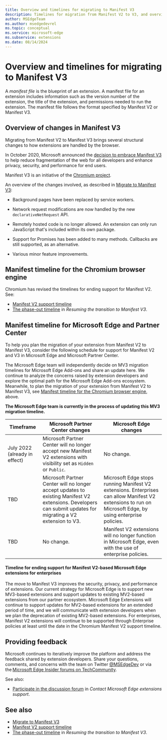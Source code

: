 ```yaml
---
title: Overview and timelines for migrating to Manifest V3
description: Timelines for migration from Manifest V2 to V3, and overview of V3, which reduces fragmentation of the web for developers and enhances privacy, security, and performance for end users.
author: MSEdgeTeam
ms.author: msedgedevrel
ms.topic: conceptual
ms.service: microsoft-edge
ms.subservice: extensions
ms.date: 08/14/2024
---
```

# Overview and timelines for migrating to Manifest V3

A _manifest file_ is the blueprint of an extension.  A manifest file for an extension includes information such as the version number of the extension, the title of the extension, and permissions needed to run the extension.  The manifest file follows the format specified by Manifest V2 or Manifest V3.


<!-- ====================================================================== -->
## Overview of changes in Manifest V3

Migrating from Manifest V2 to Manifest V3 brings several structural changes to how extensions are handled by the browser.

In October 2020, Microsoft announced the [decision to embrace Manifest V3](https://blogs.windows.com/msedgedev/2020/10/14/extension-manifest-chromium-edge/) to help reduce fragmentation of the web for all developers and enhance privacy, security, and performance for end users.

Manifest V3 is an initiative of the [Chromium project](https://www.chromium.org/Home/).

An overview of the changes involved, as described in [Migrate to Manifest V3](https://developer.chrome.com/docs/extensions/develop/migrate):

* Background pages have been replaced by service workers.

* Network request modifications are now handled by the new `declarativeNetRequest` API.

* Remotely hosted code is no longer allowed.  An extension can only run JavaScript that's included within its own package.

* Support for Promises has been added to many methods.  Callbacks are still supported, as an alternative.

* Various minor feature improvements.


<!-- ====================================================================== -->
## Manifest timeline for the Chromium browser engine

Chromium has revised the timelines for ending support for Manifest V2.<!-- todo: add "in/for Chrome"? -->  See:

* [Manifest V2 support timeline](https://developer.chrome.com/docs/extensions/develop/migrate/mv2-deprecation-timeline)
* [The phase-out timeline](https://developer.chrome.com/blog/resuming-the-transition-to-mv3#the_phase-out_timeline) in _Resuming the transition to Manifest V3_.


<!-- ====================================================================== -->
## Manifest timeline for Microsoft Edge and Partner Center
<!-- todo: condense this h2 section a lot -->

To help you plan the migration of your extension from Manifest V2 to Manifest V3, consider the following schedule for support for Manifest V2 and V3 in Microsoft Edge and Microsoft Partner Center.

The Microsoft Edge team will independently decide on MV3 migration timelines for Microsoft Edge Add-ons and share an update here.<!-- todo: revise wording in this h2 section? -->  We continue to analyze the concerns raised by extension developers and explore the optimal path for the Microsoft Edge Add-ons ecosystem.<!-- todo: change to "for Microsoft Edge Add-ons."  'ecosystem' is undefined in these articles; if it's a needed term, define it -->  Meanwhile, to plan the migration of your extension from Manifest V2 to Manifest V3, see [Manifest timeline for the Chromium browser engine](#manifest-timeline-for-the-chromium-browser-engine), above.


**The Microsoft Edge team is currently in the process of updating this MV3 migration timeline.**

| Timeframe | Microsoft Partner Center changes | Microsoft Edge changes |
|--- |--- |--- |
| July 2022 (already in effect) | Microsoft Partner Center will no longer accept new Manifest V2 extensions with visibility set as `Hidden` or `Public`. | No change. |
| TBD | Microsoft Partner Center will no longer accept updates to existing Manifest V2 extensions. Developers can submit updates for migrating a V2 extension to V3. | Microsoft Edge stops running Manifest V2 extensions. Enterprises can allow Manifest V2 extensions to run on Microsoft Edge, by using enterprise policies. |
| TBD | No change. | Manifest V2 extensions will no longer function in Microsoft Edge, even with the use of enterprise policies. |

<!-- todo: at TBDs, add "see below"?  or, replace right-hand cell content by the main point that's below? -->


<!-- ------------------------------ -->
#### Timeline for ending support for Manifest V2-based Microsoft Edge extensions for enterprises

<!-- todo: orig draft wording, for reference:
about MV2 TimeLine for Enterprise:
 
We see the move to MV3 as a change in the positive direction to improve security, privacy and performance of extensions.
Our current strategy is to honour any new mv3 extensions from our partner ecosystem and any updates to existing mv2 extensions.
At the same time, we will continue updates for MV2 extensions for an extended period of time and will communicate once we plan deprecation of existing mv2 extensions.
For enterprises, Manifest V2 extensions will continue to be supported through Enterprise policies at least until the date in the Chromium Manifest V2 support timeline.
-->

The move to Manifest V3 improves the security, privacy, and performance of extensions.<!-- todo: delete sentence about MV3, b/c off-topic for this "MV2" section -->
Our current strategy for Microsoft Edge is to support new MV3-based extensions and support updates to existing MV2-based extensions from our partner ecosystem.<!-- todo: delete sentence b/c the mv3 point is off-topic for this "MV2" section, & the mv2 point is redundant w/ next, clearer sentence --><!-- todo: delete "from our partner ecosystem" b/c it's undefined & redundant or superfluous; not needed: can there exist any existing MV2-based extensions that are not from our partner ecosystem? -->
Microsoft Edge Extensions will continue to support updates for MV2-based extensions for an extended period of time, and we will communicate with extension developers when we plan the deprecation of existing MV2-based extensions.<!-- todo: move this sentence to be first -->
For enterprises, Manifest V2 extensions will continue to be supported through Enterprise policies at least until the date in the Chromium Manifest V2 support timeline.<!-- todo: revise phrase "at least ... timeline" -->

<!-- todo: delete almost all instances of "we", "our", "us", per https://learn.microsoft.com/en-us/style-guide/a-z-word-list-term-collections/w/we -->


<!-- ====================================================================== -->
## Providing feedback

Microsoft continues to iteratively improve the platform and address the feedback shared by extension developers.  Share your questions, comments, and concerns with the team on Twitter [@MSEdgeDev](https://twitter.com/msedgedev/) or via the [Microsoft Edge Insider forums on TechCommunity](https://techcommunity.microsoft.com/t5/articles/manifest-v3-changes-are-now-available-in-microsoft-edge/m-p/1780254).

See also:
* [Participate in the discussion forum](../publish/contact-extensions-team.md#participate-in-the-discussion-forum) in _Contact Microsoft Edge extensions support_.


<!-- ---------------------------------------------------------------------- -->
## See also

* [Migrate to Manifest V3](https://developer.chrome.com/docs/extensions/develop/migrate)
* [Manifest V2 support timeline](https://developer.chrome.com/docs/extensions/develop/migrate/mv2-deprecation-timeline)
* [The phase-out timeline](https://developer.chrome.com/blog/resuming-the-transition-to-mv3#the_phase-out_timeline) in _Resuming the transition to Manifest V3_.
